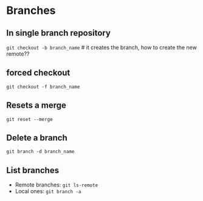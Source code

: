 # Branches
## In single branch repository
`git checkout -b branch_name`  # it creates the branch, how to create the new remote??

## forced checkout
`git checkout -f branch_name`

## Resets a merge
`git reset --merge`

## Delete a branch
`git branch -d branch_name`

## List branches
- Remote branches: `git ls-remote`
- Local ones: `git branch -a`

